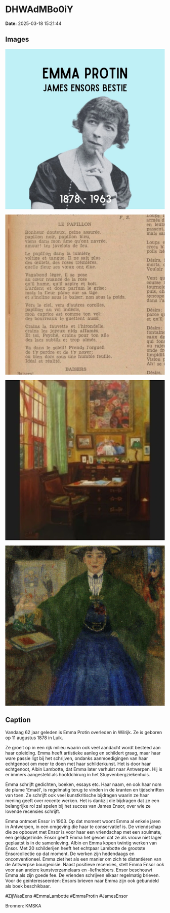 # DHWAdMBo0iY

**Date:** 2025-03-18 15:21:44

## Images

![Image](../images_posts_json/DHWAdMBo0iY_0.webp)

![Image](../images_posts_json/DHWAdMBo0iY_1.webp)

![Image](../images_posts_json/DHWAdMBo0iY_2.webp)

![Image](../images_posts_json/DHWAdMBo0iY_3.webp)

## Caption

Vandaag 62 jaar geleden is Emma Protin overleden in Wilrijk. Ze is geboren op 11 augustus 1878 in Luik. 

Ze groeit op in een rijk milieu waarin ook veel aandacht wordt besteed aan haar opleiding. Emma heeft artistieke aanleg en schildert graag, maar haar ware passie ligt bij het schrijven, ondanks aanmoedigingen van haar echtgenoot om meer te doen met haar schilderkunst. Het is door haar echtgenoot, Albin Lambotte, dat Emma later verhuist naar Antwerpen. Hij is er immers aangesteld als hoofdchirurg in het Stuyvenbergziekenhuis. 

Emma schrijft gedichten, boeken, essays etc. Haar naam, en ook haar nom de plume 'Emaël', is regelmatig terug te vinden in de kranten en tijdschriften van toen. Ze schrijft ook veel kunstkritische bijdragen waarin ze haar mening geeft over recente werken. Het is dankzij die bijdragen dat ze een belangrijke rol zal spelen bij het succes van James Ensor, over wie ze lovende recensies schrijft. 

Emma ontmoet Ensor in 1903. Op dat moment woont Emma al enkele jaren in Antwerpen, in een omgeving die haar te conservatief is. De vriendschap die ze opbouwt met Ensor is voor haar een vriendschap met een soulmate, een gelijkgezinde. Ensor geeft Emma het gevoel dat ze als vrouw niet lager geplaatst is in de samenleving. Albin en Emma kopen twintig werken van Ensor. Met 20 schilderijen heeft het echtpaar Lambotte de grootste Ensorcollectie op dat moment. De werken zijn hedendaags en onconventioneel. Emma ziet het als een manier om zich te distantiëren van de Antwerpse bourgeoisie. Naast positieve recensies, stelt Emma Ensor ook voor aan andere kunstverzamelaars en -liefhebbers. Ensor beschouwt Emma als zijn goede fee. De vrienden schrijven elkaar regelmatig brieven. Voor de geïnteresseerden: Ensors brieven naar Emma zijn ook gebundeld als boek beschikbaar. 

#ZijWasEens #EmmaLambotte #EmmaProtin #JamesEnsor

Bronnen: KMSKA

